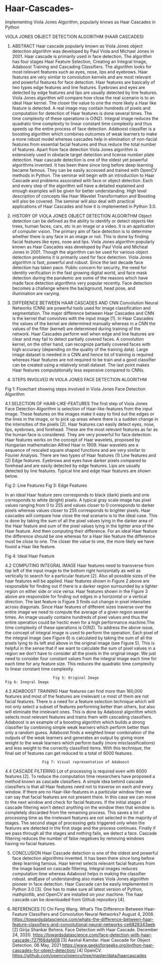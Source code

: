 # Haar-Cascades-
Implementing Viola Jones Algorithm, popularly knows as Haar Cascades in Python

VIOLA JONES OBJECT DETECTION ALGORITHM 
(HAAR CASCADES)

1.	ABSTRACT
Haar cascade popularly known as Viola Jones object detection algorithm was developed by Paul Viola and Michael Jones in 2001. Haar cascade is primarily used in face detection. The algorithm has four stages Haar Feature Selection, Creating an Integral Image, Adaboost Training and Cascading Classifiers. The algorithm looks for most relevant features such as eyes, nose, lips and eyebrows. 
Haar features are very similar to convolution kernels and are most relevant and powerful features for face detection. Haar features are basically of two types edge features and line features. Eyebrows and eyes are detected by edge features and lips are usually detected by line features. Viola Jones algorithm will compare how close the real scenario is to an ideal Haar kernel. The closer the value to one the more likely a Haar like feature is detected.
A real image may contain hundreds of pixels and computation for detection of Haar features is done several times. The time complexity of these operations is O(N2). Integral image reduces the quadratic time complexity to linear constant time complexity and thus speeds up the entire process of face detection. Adaboost classifier is a boosting algorithm which combines outcomes of weak learners to make a more robust model whereas cascades help in elimination of non-facial features from essential facial features and thus reduce the total number of features.
Apart from face detection Viola Jones algorithm is extensively used in obstacle target detection and license number plate detection. Haar cascade detection is one of the oldest yet powerful algorithms invented. It has been there since long before deep learning became famous. They can be easily accessed and trained with OpenCV methods in Python. 
The seminar will begin with an introduction to Haar Cascade and problems associated with face or object detection. Each and every step of the algorithm will have a detailed explained and enough examples will be given for better understanding. High level description of concepts like Haar Wavelet Transformation and Boosting will also be covered. The seminar will also deal with practical applications of Haar Cascades and how it is implemented in Python 3.0.

2.	HISTORY OF VIOLA JONES OBJECT DETECTION ALGORITHM
Object detection can be defined as the ability to identify or detect objects like trees, human faces, cars, etc in an image or a video. It is an application of computer vision. The primary aim of face detection is to determine whether there is any face in an image or not. This is done by finding facial features like eyes, nose and lips. Viola Jones algorithm popularly known as Haar Cascades was developed by Paul Viola and Micheal Jones in 2001. Though the algorithm can be used for various object detection problems it is primarily used for face detection. Viola Jones algorithm is fast, powerful and robust.
Since the last decade face detection has taken pace. Public concern for security, the need for identity verification in the fast growing digital world, and face mask detection during the pandemic are some of the reasons which have made face detection algorithms very popular recently. Face detection becomes a challenge where the background, head pose, and illumination are varying.

3.	DIFFERENCE BETWEEN HAAR CASCADES AND CNN
Convolution Neural Networks (CNN) are powerful tools used for image classification and segmentation. The major difference between Haar Cascades and CNN is the kernel that convolves with the input image [1]. In Haar Cascades the values of the kernel are determined manually whereas in a CNN the values of the filter (kernel) are determined during training of the network. Haar Cascades perform well when edge and line features are clear and may fail to detect partially covered faces. A convolution kernel, on the other hand, can recognize partially covered faces with high accuracy (depending on the quality of the training data). Large image dataset is needed in a CNN and hence lot of training is required whereas Haar features are not required to be train and a good classifier can be created using a relatively small dataset. The last point makes Haar features computationally less expensive compared to CNNs.





4.	STEPS INVOLVED IN VIOLA JONES FACE DETECTION ALGORITHM
 
Fig 1: Flowchart showing steps involved in Viola Jones Face Detection Algorithm


4.1	SELECTION OF HAAR-LIKE-FEATURES
The first step of Viola Jones Face Detection Algorithm is selection of Haar-like-features from the input image. These features on the images make it easy to find out the edges or the lines in the image, or to pick up areas where there is a sudden change in the intensities of the pixels [2]. Haar features can easily detect eyes, nose, lips, eyebrows, and forehead. These are the most relevant features as far as the human face is considered. They are very powerful for face detection. Haar features works on the concept of Haar wavelets, proposed by Hungarian mathematician Alfred Haar in 1909. Haar wavelets are a sequence of rescaled square shaped functions and are very similar to Fourier Analysis.
There are two types of Haar features (1) Line features and (2) Edge features. Eyebrows and eyes have darker pixels compared to forehead and are easily detected by edge features. Lips are usually detected by line features. Typical line and edge Haar features are shown below.

                                                                           
Fig 2: Line Features                                           Fig 3: Edge Features

In an ideal Haar feature zero corresponds to black (dark) pixels and one corresponds to white (bright) pixels. A typical gray scale image has pixel values ranging from 0 to 255 and values closer to 0 corresponds to darker pixels whereas values closer to 255 corresponds to brighter pixels. Haar cascades will compare how close the real scenario is to the ideal case. This is done by taking the sum of all the pixel values lying in the darker area of the Haar feature and sum of the pixel values lying in the lighter area of the Haar feature. And then computing their difference. For an ideal Haar feature the difference should be one whereas for a Haar like feature the difference must be close to one. The closer the value to one, the more likely we have found a Haar like feature.

         
Fig 4: Ideal Haar Feature

4.2	COMPUTING INTEGRAL IMAGE
Haar features need to transverse from top left of the input image to the bottom right horizontally as well as vertically to search for a particular feature [2]. Also all possible sizes of the haar features will be applied. Haar features shown in Figure 2 above are responsible for finding out if there is a darker region surrounded by a lighter region on either side or vice versa. Haar features shown in the Figure 3 above are responsible for finding out edges in a horizontal or a vertical direction. The last feature is Figure 3 finds out change in pixel intensities across diagonals. Since Haar features of different sizes traverse over the entire image we need to compute the average of a given region several times. An image usually contains hundreds of pixel values and thus the entire operation could be hectic even for a high performance machine.The time complexity of these operations is O(N2). 
To address the above issue, the concept of integral image is used to perform the operation. Each pixel of the integral image (see Figure 6) is calculated by taking the sum of all the pixels lying to its left and above in the original image (see Figure 5). This is helpful in the sense that if we want to calculate the sum of pixel values in a region we don’t have to consider all the pixels in the original image. We just need to consider four constant values from the integral image each time for each time for any feature size. This reduces the quadratic time complexity to linear constant time complexity.
                                                  
                          Fig 5: Original Image                                                       Fig 6: Inegral Image
                   
4.3	ADABOOST TRAINING
Haar features can find more than 160,000 features and most of the features are irrelevant i.e most of them are not facial features. There is a need for a feature selection technique which will not only select a subset of features performing better than others, but also will eliminate the irrelevant ones. This is done by Adaboost algorithm which selects most relevant features and trains them with cascading classifiers. Adaboost is an example of a boosting algorithm which builds a strong classifier by combining simple weak learners which perform better than only a random guess. Adaboost finds a weighted linear combination of the outputs of the weak learners and generates an output by giving more weight to the weak learners which perform badly (more misclassifications) and less weight to the correctly classified items. With this technique, the final set of features can get reduced to a total of 6000 features.

 
                     Fig 7: Visual representation of Adaboost
4.4	CASCADE FILTERING
Lot of processing is required even with 6000 features [2]. To reduce the computation time researchers have proposed a method known as cascade classifiers. A simple idea behind cascade classifiers is that all Haar features need not to traverse on each and every window. If there are no Haar-like-features in a particular window then we can say that facial features are not present there. In this case we can move to the next window and check for facial features. If the initial stages of cascade filtering  won’t detect anything on the window then that window is completely discarded from the remaining process. This saves a lot of processing time as the irrelevant features are not selected in the majority of stages. The second stage of processing gets triggered only when the features are detected in the first stage and the process continues. Finally if we pass through all the stages and nothing fails, we detect a face. Cascade filtering reduces the number of false negatives by removing windows having no facial features.

5.	CONCLUSION
Haar Cascade detection is one of the oldest and powerful face detection algorithms invented. It has been there since long before deep learning famous. Haar kernel selects relevant facial features from the image based on cascade filtering. Integral images reduces computation time whereas Adaboost helps in making the classifier robust. andEase of understanding also makes Viola Jones algorithm pioneer in face detection. Haar Cascade can be easily implemented in Python 3.0 [3]. One has to make sure all latest version of Python, mathplotlib, and OpenCV are installed on your machine. The haar cascade can be downloaded from Github repository [4].

6.	REFERENCES
[1] Chi Feng Wang. What’s The Difference Between Haar-Feature Classifiers and Convolution Neural Networks? August 4, 2008. https://towardsdatascience.com/whats-the-difference-between-haar-feature-classifiers-and-convolutional-neural-networks-ce6828343aeb
[2] Girija Shankar Behera. Face Detection with Haar Cascade. December 24, 2020. https://towardsdatascience.com/face-detection-with-haar-cascade-727f68dafd08
[3] Aashal Kamdar. Haar Cascade for Object Detection. 06 May, 2021 https://www.geeksforgeeks.org/python-haar-cascades-for-object-detection/
[4] OpenCV. https://github.com/opencv/opencv/tree/master/data/haarcascades

